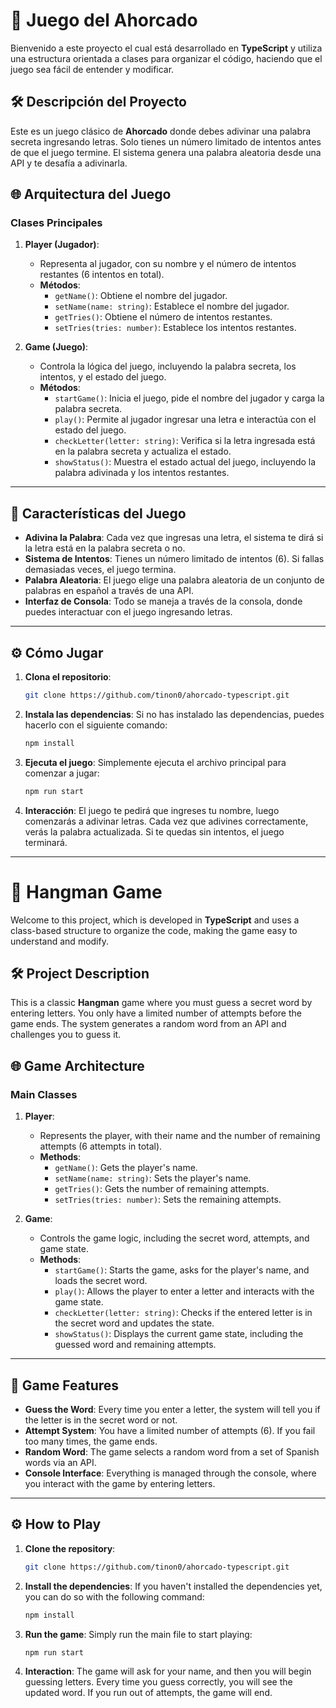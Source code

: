 
# 🤖 **Juego del Ahorcado**

Bienvenido a este proyecto el cual está desarrollado en **TypeScript** y utiliza una estructura orientada a clases para organizar el código, haciendo que el juego sea fácil de entender y modificar.

## 🛠️ **Descripción del Proyecto**

Este es un juego clásico de **Ahorcado** donde debes adivinar una palabra secreta ingresando letras. Solo tienes un número limitado de intentos antes de que el juego termine. El sistema genera una palabra aleatoria desde una API y te desafía a adivinarla.

## 🌐 **Arquitectura del Juego**

### **Clases Principales**

1. **Player (Jugador)**:
   - Representa al jugador, con su nombre y el número de intentos restantes (6 intentos en total).
   - **Métodos**:
     - `getName()`: Obtiene el nombre del jugador.
     - `setName(name: string)`: Establece el nombre del jugador.
     - `getTries()`: Obtiene el número de intentos restantes.
     - `setTries(tries: number)`: Establece los intentos restantes.

2. **Game (Juego)**:
   - Controla la lógica del juego, incluyendo la palabra secreta, los intentos, y el estado del juego.
   - **Métodos**:
     - `startGame()`: Inicia el juego, pide el nombre del jugador y carga la palabra secreta.
     - `play()`: Permite al jugador ingresar una letra e interactúa con el estado del juego.
     - `checkLetter(letter: string)`: Verifica si la letra ingresada está en la palabra secreta y actualiza el estado.
     - `showStatus()`: Muestra el estado actual del juego, incluyendo la palabra adivinada y los intentos restantes.

---

## 🚀 **Características del Juego**

- **Adivina la Palabra**: Cada vez que ingresas una letra, el sistema te dirá si la letra está en la palabra secreta o no. 
- **Sistema de Intentos**: Tienes un número limitado de intentos (6). Si fallas demasiadas veces, el juego termina.
- **Palabra Aleatoria**: El juego elige una palabra aleatoria de un conjunto de palabras en español a través de una API.
- **Interfaz de Consola**: Todo se maneja a través de la consola, donde puedes interactuar con el juego ingresando letras.

---

## ⚙️ **Cómo Jugar**

1. **Clona el repositorio**:
   ```bash
   git clone https://github.com/tinon0/ahorcado-typescript.git
   ```

2. **Instala las dependencias**:
   Si no has instalado las dependencias, puedes hacerlo con el siguiente comando:
   ```bash
   npm install
   ```

3. **Ejecuta el juego**:
   Simplemente ejecuta el archivo principal para comenzar a jugar:
   ```bash
   npm run start
   ```

4. **Interacción**:
   El juego te pedirá que ingreses tu nombre, luego comenzarás a adivinar letras. Cada vez que adivines correctamente, verás la palabra actualizada. Si te quedas sin intentos, el juego terminará.

---

# 🤖 **Hangman Game**

Welcome to this project, which is developed in **TypeScript** and uses a class-based structure to organize the code, making the game easy to understand and modify.

## 🛠️ **Project Description**

This is a classic **Hangman** game where you must guess a secret word by entering letters. You only have a limited number of attempts before the game ends. The system generates a random word from an API and challenges you to guess it.

## 🌐 **Game Architecture**

### **Main Classes**

1. **Player**:
   - Represents the player, with their name and the number of remaining attempts (6 attempts in total).
   - **Methods**:
     - `getName()`: Gets the player's name.
     - `setName(name: string)`: Sets the player's name.
     - `getTries()`: Gets the number of remaining attempts.
     - `setTries(tries: number)`: Sets the remaining attempts.

2. **Game**:
   - Controls the game logic, including the secret word, attempts, and game state.
   - **Methods**:
     - `startGame()`: Starts the game, asks for the player's name, and loads the secret word.
     - `play()`: Allows the player to enter a letter and interacts with the game state.
     - `checkLetter(letter: string)`: Checks if the entered letter is in the secret word and updates the state.
     - `showStatus()`: Displays the current game state, including the guessed word and remaining attempts.

---

## 🚀 **Game Features**

- **Guess the Word**: Every time you enter a letter, the system will tell you if the letter is in the secret word or not. 
- **Attempt System**: You have a limited number of attempts (6). If you fail too many times, the game ends.
- **Random Word**: The game selects a random word from a set of Spanish words via an API.
- **Console Interface**: Everything is managed through the console, where you interact with the game by entering letters.

---

## ⚙️ **How to Play**

1. **Clone the repository**:
   ```bash
   git clone https://github.com/tinon0/ahorcado-typescript.git
   ```

2. **Install the dependencies**:
   If you haven't installed the dependencies yet, you can do so with the following command:
   ```bash
   npm install
   ```

3. **Run the game**:
   Simply run the main file to start playing:
   ```bash
   npm run start
   ```

4. **Interaction**:
   The game will ask for your name, and then you will begin guessing letters. Every time you guess correctly, you will see the updated word. If you run out of attempts, the game will end.
